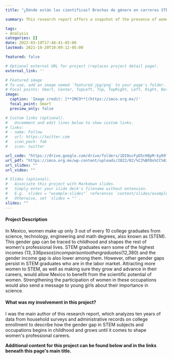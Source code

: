 ```yaml
---
title: "¿Dónde están las científicas? Brechas de género en carreras STEM"

summary: This research report offers a snapshot of the presence of women in STEM in universities and the workforce in Mexico. It uses labor market survey data and higher education administrative records to outline the main challenges that Mexican women in STEM faced in the period between 2012 and 2021 and offers some policy suggestions on how to address them. 

tags: 
- Analysis
categories: []
date: 2022-03-19T17:48:41-05:00
lastmod: 2021-10-20T10:09:12-05:00

featured: false

# Optional external URL for project (replaces project detail page).
external_link: ''

# Featured image
# To use, add an image named `featured.jpg/png` to your page's folder.
# Focal points: Smart, Center, TopLeft, Top, TopRight, Left, Right, BottomLeft, Bottom, BottomRight.
image:
  caption: 'Image credit: [**IMCO**](https://imco.org.mx/)'
  focal_point: Smart
  preview_only: false

# Custom links (optional).
#   Uncomment and edit lines below to show custom links.
# links:
# - name: Follow
#   url: https://twitter.com
#   icon_pack: fab
#   icon: twitter

url_code: "https://drive.google.com/drive/folders/1DI0ucFyD5cH8pM-ky09lRSEOt93HHwXd?usp=sharing"
url_pdf: "https://imco.org.mx/wp-content/uploads/2022/02/%C2%BFDo%CC%81nde-esta%CC%81n-las-cienti%CC%81ficas__Documento_20220201.pdf"
url_slides: ""
url_video: ""

# Slides (optional).
#   Associate this project with Markdown slides.
#   Simply enter your slide deck's filename without extension.
#   E.g. `slides = "example-slides"` references `content/slides/example-slides.md`.
#   Otherwise, set `slides = ""`.
slides: ""
---
```


#### Project Description

In Mexico, women make up only 3 out of every 10 college graduates from science, technology, engineering and math degrees, also known as (STEM). This gender gap can be traced to childhood and shapes the rest of women's professional lives. STEM graduates earn some of the highest incomes ($13,336 pesos) in comparison to other graduates ($12,380) and the gender income gap is also lower among them. However, other gender gaps persist in STEM graduates who are in the labor market. Attracting more women to STEM, as well as making sure they grow and advance in their careers, would allow Mexico to benefit from the scientific potential of women. Strengthening the participation of women in these occupations would also send a message to young girls about their importance in science. 


#### What was my involvement in this project?

I was the main author of this research report, which analyzes ten years of data from household surveys and administrative records on college enrollment to describe how the gender gap in STEM subjects and occupations begins in childhood and grows until it comes to shape women's professional careers. 

**Additional content for this project can be found below and in the links beneath this page's main title.**
